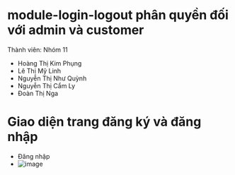# module-login-logout phân quyền đối với admin và customer
Thành viên: Nhóm 11
- Hoàng Thị Kim Phụng
- Lê Thị Mỹ Linh
- Nguyễn Thị Như Quỳnh
- Nguyễn Thị Cẩm Ly
- Đoàn Thị Nga

# Giao diện trang đăng ký và đăng nhập 
- Đăng nhập
- ![image](https://github.com/user-attachments/assets/60e179c9-0b6c-4b9a-a08b-3bc0debd1c6d)
